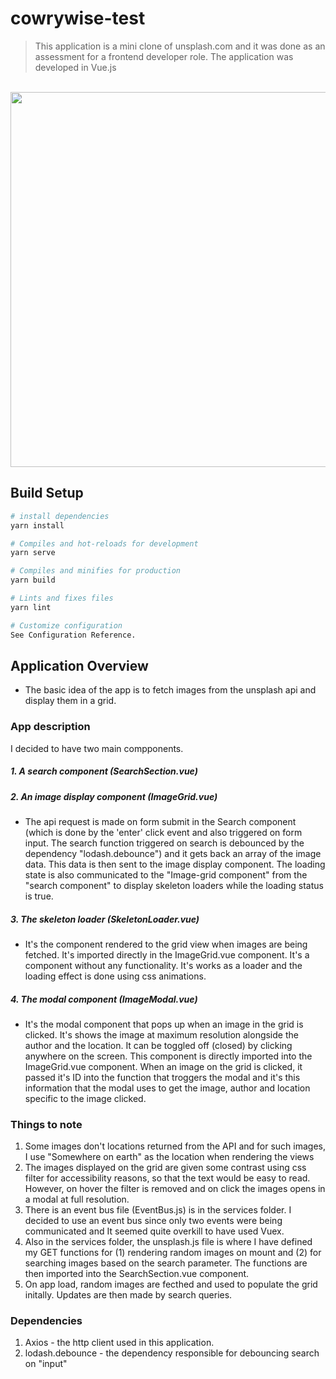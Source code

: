 # cowrywise-test

> This application is a mini clone of unsplash.com and it was done as an assessment for a frontend developer role.
The application was developed in Vue.js

<p align="center">
  <br>
  <img src="https://res.cloudinary.com/dafsch2zs/image/upload/v1605982658/Screenshot_2020-11-21_at_19.13.36_a5opme.png" width="600" />
  <br>
</p>

## Build Setup

``` bash
# install dependencies
yarn install

# Compiles and hot-reloads for development
yarn serve

# Compiles and minifies for production
yarn build

# Lints and fixes files
yarn lint

# Customize configuration
See Configuration Reference.
```

## Application Overview
- The basic idea of the app is to fetch images from the unsplash api and display them in a grid.
### App description
I decided to have two main compponents.  
  ##### 1. A search component (SearchSection.vue) 
  ##### 2. An image display component (ImageGrid.vue)
  - The api request is made on form submit in the Search component (which is done by the 'enter' click event and also triggered on form input. The search function triggered on search is debounced by the dependency "lodash.debounce") and it gets back an array of the image data. This data is then sent to the image display component. The loading state is also communicated to the "Image-grid component" from the "search component" to display skeleton loaders while the loading status is true.
  
  ##### 3. The skeleton loader (SkeletonLoader.vue)
 - It's the component rendered to the grid view when images are being fetched. It's imported directly in the ImageGrid.vue component.
It's a component without any functionality. It's works as a loader and the loading effect is done using css animations.

##### 4. The modal component (ImageModal.vue)
- It's the modal component that pops up when an image in the grid is clicked. It's shows the image at maximum resolution alongside the author and the location. It can be toggled off (closed) by clicking anywhere on the screen.
This component is directly imported into the ImageGrid.vue component. When an image on the grid is clicked, it passed it's ID into the function that troggers the modal and it's this information that the modal uses to get the image, author and location specific to the image clicked.


### Things to note
1. Some images don't locations returned from the API and for such images, I use "Somewhere on earth" as the location when rendering the views
2. The images displayed on the grid are given some contrast using css filter for accessibility reasons, so that the text would be easy to read. However, on hover the filter is removed and on click the images opens in a modal at full resolution.
3. There is an event bus file (EventBus.js) is in the services folder. I decided to use an event bus since only two events were being communicated and It seemed quite overkill to have used Vuex.
4. Also in the services folder, the unsplash.js file is where I have defined my GET functions for (1) rendering random images on mount and (2) for searching images based on the search parameter. The functions are then imported into the SearchSection.vue component.
5. On app load, random images are fecthed and used to populate the grid initally. Updates are then made by search queries.

### Dependencies
  1. Axios - the http client used in this application.
  2. lodash.debounce - the dependency responsible for debouncing search on "input"
